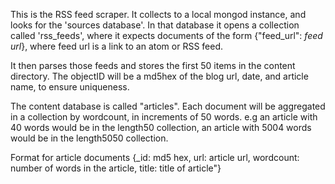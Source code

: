 This is the RSS feed scraper. It collects to a local mongod instance,
and looks for the 'sources database'. In that database it opens
a collection called 'rss_feeds', where it expects documents of the form
{"feed_url": *feed url*}, where feed url is a link to an atom or RSS feed.

It then parses those feeds and stores the first 50 items in the content directory.
The objectID will be a md5hex of the blog url, date, and article name, to ensure
uniqueness.

The content database is called "articles". Each document will be aggregated in a collection
by wordcount, in increments of 50 words. e.g an article with 40 words would be in the length50
collection, an article with 5004 words would be in the length5050 collection.

Format for article documents
{_id: md5 hex, url: article url, wordcount: number of words in the article, title: title of article"}

